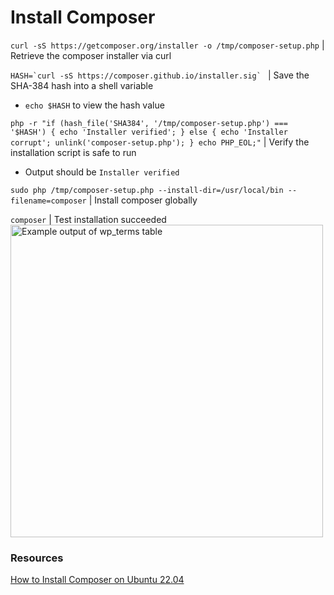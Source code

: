 # Install Composer

``curl -sS https://getcomposer.org/installer -o /tmp/composer-setup.php`` | Retrieve the composer installer via curl

``HASH=`curl -sS https://composer.github.io/installer.sig` `` | Save the SHA-384 hash into a shell variable
- ``echo $HASH`` to view the hash value

``php -r "if (hash_file('SHA384', '/tmp/composer-setup.php') === '$HASH') { echo 'Installer verified'; } else { echo 'Installer corrupt'; unlink('composer-setup.php'); } echo PHP_EOL;"`` | Verify the installation script is safe to run
- Output should be ``Installer verified``

``sudo php /tmp/composer-setup.php --install-dir=/usr/local/bin --filename=composer`` | Install composer globally

``composer`` | Test installation succeeded  
<img src="../images/composer-succeeded.png" alt="Example output of wp_terms table" width="500">

### Resources
[How to Install Composer on Ubuntu 22.04](https://www.digitalocean.com/community/tutorials/how-to-install-and-use-composer-on-ubuntu-22-04)